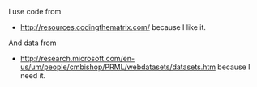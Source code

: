 I use code from 
* http://resources.codingthematrix.com/ 
because I like it. 

And data from 
* http://research.microsoft.com/en-us/um/people/cmbishop/PRML/webdatasets/datasets.htm
because I need it.